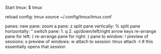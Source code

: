 Start tmux:
  $ tmux

reload config:
  tmux source ~/.config/tmux/tmux.conf

panes:
  new pane: <prefix> 
  zoom a pane: <prefix> z
  split pane vertically: <prefix> %
  split pane horizontally: <prefix> "
  switch pane: 
    1. <prefix> q <pane-id>
    2. <prefix> up/down/left/right arrow keys
  re-arrange pane for left: <prefix> { 
  re-arrange pane for right: <prefix> }
  pane to window: <prefix> !
  preview of sessions: <prefix> s
  preview of windows: <prefix> w
  attach to session: tmux attach -t <session-name> # this essentially opens that session

